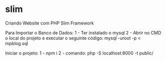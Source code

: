 # slim

Criando Website com PHP Slim Framework

Para Importar o Banco de Dados:
1 - Ter instalado o mysql
2 - Abrir no CMD o local do projeto e executar o seguinte código:  mysql -uroot -p < mpblog.sql


Iniciar o projeto: 
1 - npm i
2 - comando: php -S localhost:8000 -t public/  




